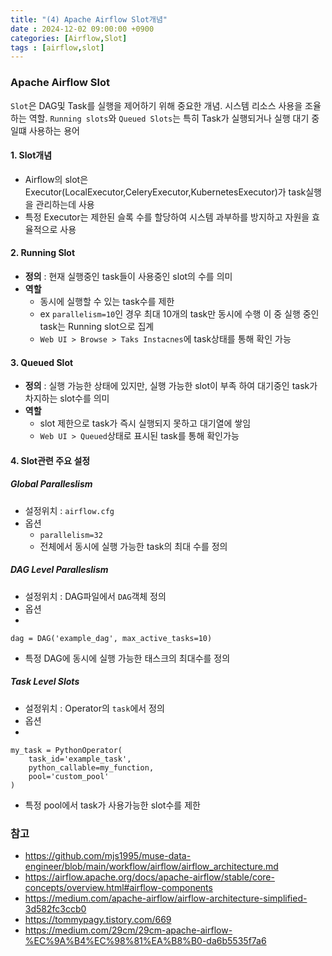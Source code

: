 ```yaml
---
title: "(4) Apache Airflow Slot개념"
date : 2024-12-02 09:00:00 +0900
categories: [Airflow,Slot]
tags : [airflow,slot]
---
```




### **Apache Airflow Slot**

`Slot`은 DAG및 Task를 실행을 제어하기 위해 중요한 개념. 시스템 리소스 사용을 조율하는 역할. `Running slots`와 `Queued Slots`는 특히 Task가 실행되거나 실행 대기 중일떄 사용하는 용어

#### **1. Slot개념**

- Airflow의 slot은 Executor(LocalExecutor,CeleryExecutor,KubernetesExecutor)가 task실행을 관리하는데 사용
- 특정 Executor는 제한된 슬록 수를 할당하여 시스템 과부하를 방지하고 자원을 효율적으로 사용

#### **2. Running Slot**

- **정의** : 현재 실행중인 task들이 사용중인 slot의 수를 의미
- **역할**
  - 동시에 실행할 수 있는 task수를 제한
  - ex `parallelism=10`인 경우 최대 10개의 task만 동시에 수행 이 중 실행 중인 task는 Running slot으로 집계
  - `Web UI > Browse > Taks Instacnes`에 task상태를 통해 확인 가능 
  
#### **3. Queued Slot**

- **정의** : 실행 가능한 상태에 있지만, 실행 가능한 slot이 부족 하여 대기중인 task가 차지하는 slot수를 의미
- **역할**
  - slot 제한으로 task가 즉시 실행되지 못하고 대기열에 쌓임
  - `Web UI > Queued`상태로 표시된 task를 통해 확인가능

#### **4. Slot관련 주요 설정**

##### **Global Paralleslism**

- 설정위치 : `airflow.cfg`
- 옵션
  - `parallelism=32`
  - 전체에서 동시에 실행 가능한 task의 최대 수를 정의

##### **DAG Level Paralleslism**

- 설정위치 : DAG파일에서 `DAG`객체 정의
- 옵션
- 
```
dag = DAG('example_dag', max_active_tasks=10)
```
  - 특정 DAG에 동시에 실행 가능한 태스크의 최대수를 정의
  
##### **Task Level Slots**

- 설정위치 : Operator의 `task`에서 정의
- 옵션
- 
```
my_task = PythonOperator(
    task_id='example_task',
    python_callable=my_function,
    pool='custom_pool'
)

```
  - 특정 pool에서 task가 사용가능한 slot수를 제한
  
### **참고**
- <https://github.com/mjs1995/muse-data-engineer/blob/main/workflow/airflow/airflow_architecture.md>
- <https://airflow.apache.org/docs/apache-airflow/stable/core-concepts/overview.html#airflow-components>
- <https://medium.com/apache-airflow/airflow-architecture-simplified-3d582fc3ccb0>
- <https://tommypagy.tistory.com/669>
- <https://medium.com/29cm/29cm-apache-airflow-%EC%9A%B4%EC%98%81%EA%B8%B0-da6b5535f7a6>
